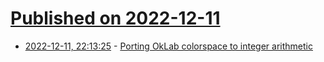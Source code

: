 # [Published on 2022-12-11](index.md)

* [2022-12-11, 22:13:25](https://lobste.rs/s/xcbeth/porting_oklab_colorspace_integer) - [Porting OkLab colorspace to integer arithmetic](http://blog.pkh.me/p/38-porting-oklab-colorspace-to-integer-arithmetic.html)

